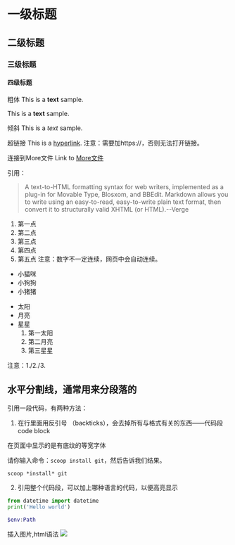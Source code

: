 # 一级标题

## 二级标题

### 三级标题

#### 四级标题

粗体
This is a **text** sample.

This is a  __text__ sample.

倾斜
This is a *text* sample.

超链接
This is a [hyperlink](https://github.com).
注意：需要加https://，否则无法打开链接。

连接到More文件
Link to [More文件](More.md)

引用：
>A text-to-HTML formatting syntax for web writers, implemented as a plug-in for Movable Type, Blosxom, and BBEdit. Markdown allows you to write using an easy-to-read, easy-to-write plain text format, then convert it to structurally valid XHTML (or HTML).--Verge

1. 第一点
2. 第二点
3. 第三点
2. 第四点
6. 第五点
注意：数字不一定连续，网页中会自动连续。

* 小猫咪
* 小狗狗
* 小猪猪
- 太阳
- 月亮
- 星星
    1. 第一太阳
    2. 第二月亮
    3. 第三星星

注意：1./2./3. 

水平分割线，通常用来分段落的
---

引用一段代码，有两种方法：
1. 在行里面用反引号 （backticks），会去掉所有与格式有关的东西——代码段code block

在页面中显示的是有底纹的等宽字体

请你输入命令：`scoop install git`，然后告诉我们结果。

`scoop *install* git`

2. 引用整个代码段，可以加上哪种语言的代码，以便高亮显示
```python
from datetime import datetime
print('Hello world')
```

```powershell 输出环境中Path变量
$env:Path
```

插入图片,html语法
<img src="file:///C:/Users/Administrator.000/code/remote.png">




